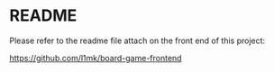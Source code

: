 # README

Please refer to the readme file attach on the front end of this project:

https://github.com/l1mk/board-game-frontend
